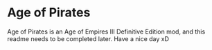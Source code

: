 # Age of Pirates

Age of Pirates is an Age of Empires III Definitive Edition mod, and this readme needs to be completed later. Have a nice day xD
